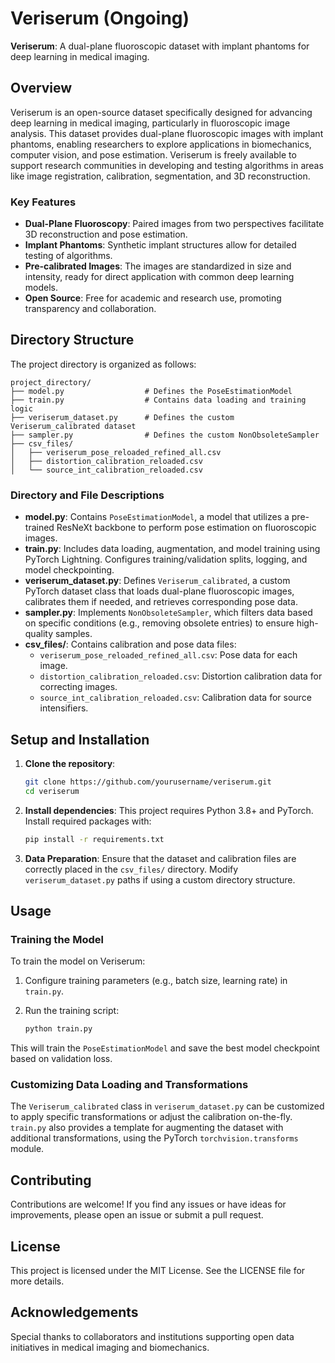 # Veriserum (Ongoing)

**Veriserum**: A dual-plane fluoroscopic dataset with implant phantoms for deep learning in medical imaging.

## Overview

Veriserum is an open-source dataset specifically designed for advancing deep learning in medical imaging, particularly in fluoroscopic image analysis. This dataset provides dual-plane fluoroscopic images with implant phantoms, enabling researchers to explore applications in biomechanics, computer vision, and pose estimation. Veriserum is freely available to support research communities in developing and testing algorithms in areas like image registration, calibration, segmentation, and 3D reconstruction.

### Key Features
- **Dual-Plane Fluoroscopy**: Paired images from two perspectives facilitate 3D reconstruction and pose estimation.
- **Implant Phantoms**: Synthetic implant structures allow for detailed testing of algorithms.
- **Pre-calibrated Images**: The images are standardized in size and intensity, ready for direct application with common deep learning models.
- **Open Source**: Free for academic and research use, promoting transparency and collaboration.

## Directory Structure

The project directory is organized as follows:

```plaintext
project_directory/
├── model.py                  # Defines the PoseEstimationModel
├── train.py                  # Contains data loading and training logic
├── veriserum_dataset.py      # Defines the custom Veriserum_calibrated dataset
├── sampler.py                # Defines the custom NonObsoleteSampler
├── csv_files/
│   ├── veriserum_pose_reloaded_refined_all.csv
│   ├── distortion_calibration_reloaded.csv
│   └── source_int_calibration_reloaded.csv
```

### Directory and File Descriptions

- **model.py**: Contains `PoseEstimationModel`, a model that utilizes a pre-trained ResNeXt backbone to perform pose estimation on fluoroscopic images.
- **train.py**: Includes data loading, augmentation, and model training using PyTorch Lightning. Configures training/validation splits, logging, and model checkpointing.
- **veriserum_dataset.py**: Defines `Veriserum_calibrated`, a custom PyTorch dataset class that loads dual-plane fluoroscopic images, calibrates them if needed, and retrieves corresponding pose data.
- **sampler.py**: Implements `NonObsoleteSampler`, which filters data based on specific conditions (e.g., removing obsolete entries) to ensure high-quality samples.
- **csv_files/**: Contains calibration and pose data files:
  - `veriserum_pose_reloaded_refined_all.csv`: Pose data for each image.
  - `distortion_calibration_reloaded.csv`: Distortion calibration data for correcting images.
  - `source_int_calibration_reloaded.csv`: Calibration data for source intensifiers.

## Setup and Installation

1. **Clone the repository**:

    ```bash
    git clone https://github.com/yourusername/veriserum.git
    cd veriserum
    ```

2. **Install dependencies**: This project requires Python 3.8+ and PyTorch. Install required packages with:

    ```bash
    pip install -r requirements.txt
    ```

3. **Data Preparation**: Ensure that the dataset and calibration files are correctly placed in the `csv_files/` directory. Modify `veriserum_dataset.py` paths if using a custom directory structure.

## Usage

### Training the Model

To train the model on Veriserum:

1. Configure training parameters (e.g., batch size, learning rate) in `train.py`.
2. Run the training script:

    ```bash
    python train.py
    ```

This will train the `PoseEstimationModel` and save the best model checkpoint based on validation loss.

### Customizing Data Loading and Transformations

The `Veriserum_calibrated` class in `veriserum_dataset.py` can be customized to apply specific transformations or adjust the calibration on-the-fly.
`train.py` also provides a template for augmenting the dataset with additional transformations, using the PyTorch `torchvision.transforms` module.

## Contributing

Contributions are welcome! If you find any issues or have ideas for improvements, please open an issue or submit a pull request.

## License

This project is licensed under the MIT License. See the LICENSE file for more details.

## Acknowledgements

Special thanks to collaborators and institutions supporting open data initiatives in medical imaging and biomechanics.
